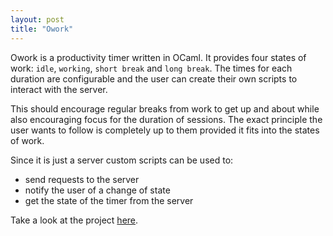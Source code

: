 ```yaml
---
layout: post
title: "Owork"
---
```


Owork is a productivity timer written in OCaml. It provides four states of
work: `idle`, `working`, `short break` and `long break`. The times for each
duration are configurable and the user can create their own scripts to interact
with the server.

This should encourage regular breaks from work to get up and about while also
encouraging focus for the duration of sessions. The exact principle the user
wants to follow is completely up to them provided it fits into the states of
work.

Since it is just a server custom scripts can be used to:
- send requests to the server
- notify the user of a change of state
- get the state of the timer from the server

Take a look at the project [here](https://github.com/jeffa5/owork).
